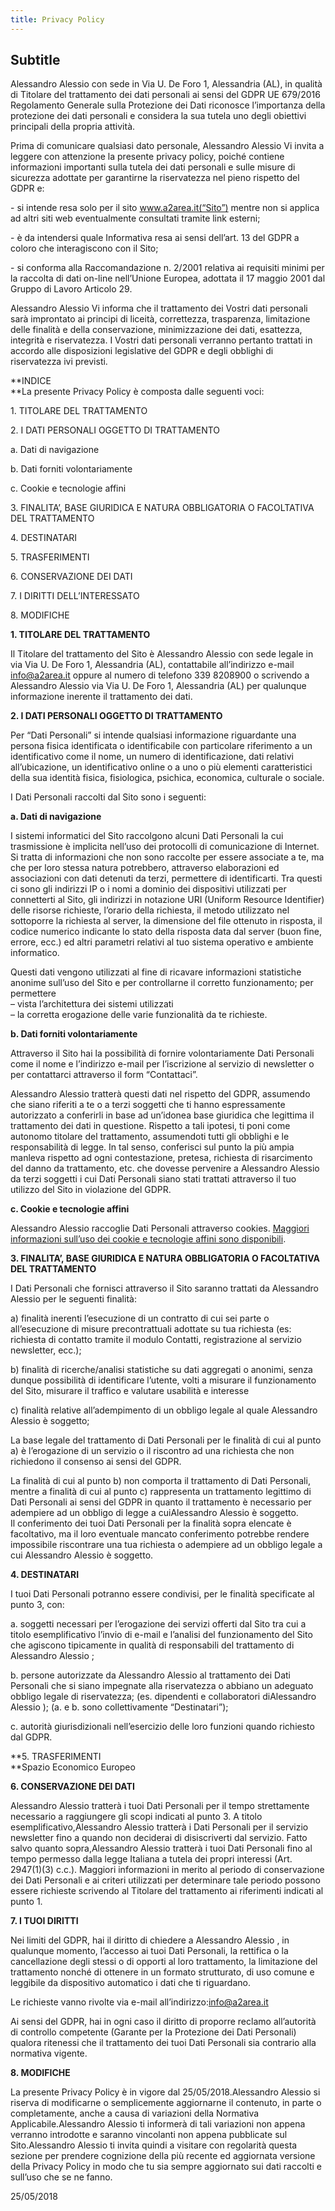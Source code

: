 ```yaml
---
title: Privacy Policy
---
```


## Subtitle

Alessandro Alessio con sede in Via U. De Foro 1, Alessandria (AL), in qualità di Titolare del trattamento dei dati personali ai sensi del GDPR UE 679/2016 Regolamento Generale sulla Protezione dei Dati riconosce l’importanza della protezione dei dati personali e considera la sua tutela uno degli obiettivi principali della propria attività.

Prima di comunicare qualsiasi dato personale, Alessandro Alessio Vi invita a leggere con attenzione la presente privacy policy, poiché contiene informazioni importanti sulla tutela dei dati personali e sulle misure di sicurezza adottate per garantirne la riservatezza nel pieno rispetto del GDPR e:

\- si intende resa solo per il sito www.a2area.it(“Sito”) mentre non si applica ad altri siti web eventualmente consultati tramite link esterni;

\- è da intendersi quale Informativa resa ai sensi dell’art. 13 del GDPR a coloro che interagiscono con il Sito;

\- si conforma alla Raccomandazione n. 2/2001 relativa ai requisiti minimi per la raccolta di dati on-line nell’Unione Europea, adottata il 17 maggio 2001 dal Gruppo di Lavoro Articolo 29.

Alessandro Alessio Vi informa che il trattamento dei Vostri dati personali sarà improntato ai principi di liceità, correttezza, trasparenza, limitazione delle finalità e della conservazione, minimizzazione dei dati, esattezza, integrità e riservatezza. I Vostri dati personali verranno pertanto trattati in accordo alle disposizioni legislative del GDPR e degli obblighi di riservatezza ivi previsti.

**INDICE  
**La presente Privacy Policy è composta dalle seguenti voci:

1\. TITOLARE DEL TRATTAMENTO

2\. I DATI PERSONALI OGGETTO DI TRATTAMENTO

a. Dati di navigazione

b. Dati forniti volontariamente

c. Cookie e tecnologie affini

3\. FINALITA’, BASE GIURIDICA E NATURA OBBLIGATORIA O FACOLTATIVA DEL TRATTAMENTO

4\. DESTINATARI

5\. TRASFERIMENTI

6\. CONSERVAZIONE DEI DATI

7\. I DIRITTI DELL’INTERESSATO

8\. MODIFICHE

**1\. TITOLARE DEL TRATTAMENTO**

Il Titolare del trattamento del Sito è Alessandro Alessio con sede legale in via Via U. De Foro 1, Alessandria (AL), contattabile all’indirizzo e-mail [info@a2area.it](mailto:info@a2area.it) oppure al numero di telefono 339 8208900 o scrivendo a Alessandro Alessio via Via U. De Foro 1, Alessandria (AL) per qualunque informazione inerente il trattamento dei dati.

**2\. I DATI PERSONALI OGGETTO DI TRATTAMENTO**

Per “Dati Personali” si intende qualsiasi informazione riguardante una persona fisica identificata o identificabile con particolare riferimento a un identificativo come il nome, un numero di identificazione, dati relativi all’ubicazione, un identificativo online o a uno o più elementi caratteristici della sua identità fisica, fisiologica, psichica, economica, culturale o sociale.

I Dati Personali raccolti dal Sito sono i seguenti:

**a. Dati di navigazione**

I sistemi informatici del Sito raccolgono alcuni Dati Personali la cui trasmissione è implicita nell’uso dei protocolli di comunicazione di Internet. Si tratta di informazioni che non sono raccolte per essere associate a te, ma che per loro stessa natura potrebbero, attraverso elaborazioni ed associazioni con dati detenuti da terzi, permettere di identificarti. Tra questi ci sono gli indirizzi IP o i nomi a dominio dei dispositivi utilizzati per connetterti al Sito, gli indirizzi in notazione URI (Uniform Resource Identifier) delle risorse richieste, l’orario della richiesta, il metodo utilizzato nel sottoporre la richiesta al server, la dimensione del file ottenuto in risposta, il codice numerico indicante lo stato della risposta data dal server (buon fine, errore, ecc.) ed altri parametri relativi al tuo sistema operativo e ambiente informatico.

Questi dati vengono utilizzati al fine di ricavare informazioni statistiche anonime sull’uso del Sito e per controllarne il corretto funzionamento; per permettere  
– vista l’architettura dei sistemi utilizzati  
– la corretta erogazione delle varie funzionalità da te richieste.

**b. Dati forniti volontariamente**

Attraverso il Sito hai la possibilità di fornire volontariamente Dati Personali come il nome e l’indirizzo e-mail per l’iscrizione al servizio di newsletter o per contattarci attraverso il form “Contattaci”.

Alessandro Alessio tratterà questi dati nel rispetto del GDPR, assumendo che siano riferiti a te o a terzi soggetti che ti hanno espressamente autorizzato a conferirli in base ad un’idonea base giuridica che legittima il trattamento dei dati in questione. Rispetto a tali ipotesi, ti poni come autonomo titolare del trattamento, assumendoti tutti gli obblighi e le responsabilità di legge. In tal senso, conferisci sul punto la più ampia manleva rispetto ad ogni contestazione, pretesa, richiesta di risarcimento del danno da trattamento, etc. che dovesse pervenire a Alessandro Alessio da terzi soggetti i cui Dati Personali siano stati trattati attraverso il tuo utilizzo del Sito in violazione del GDPR.

**c. Cookie e tecnologie affini**

Alessandro Alessio raccoglie Dati Personali attraverso cookies. [Maggiori informazioni sull’uso dei cookie e tecnologie affini sono disponibili](/cookies/).

**3\. FINALITA’, BASE GIURIDICA E NATURA OBBLIGATORIA O FACOLTATIVA DEL TRATTAMENTO**

I Dati Personali che fornisci attraverso il Sito saranno trattati da Alessandro Alessio per le seguenti finalità:

a) finalità inerenti l’esecuzione di un contratto di cui sei parte o all’esecuzione di misure precontrattuali adottate su tua richiesta (es: richiesta di contatto tramite il modulo Contatti, registrazione al servizio newsletter, ecc.);

b) finalità di ricerche/analisi statistiche su dati aggregati o anonimi, senza dunque possibilità di identificare l’utente, volti a misurare il funzionamento del Sito, misurare il traffico e valutare usabilità e interesse

c) finalità relative all’adempimento di un obbligo legale al quale Alessandro Alessio è soggetto;

La base legale del trattamento di Dati Personali per le finalità di cui al punto a) è l’erogazione di un servizio o il riscontro ad una richiesta che non richiedono il consenso ai sensi del GDPR.

La finalità di cui al punto b) non comporta il trattamento di Dati Personali, mentre a finalità di cui al punto c) rappresenta un trattamento legittimo di Dati Personali ai sensi del GDPR in quanto il trattamento è necessario per adempiere ad un obbligo di legge a cuiAlessandro Alessio è soggetto.  
Il conferimento dei tuoi Dati Personali per la finalità sopra elencate è facoltativo, ma il loro eventuale mancato conferimento potrebbe rendere impossibile riscontrare una tua richiesta o adempiere ad un obbligo legale a cui Alessandro Alessio è soggetto.

**4\. DESTINATARI**

I tuoi Dati Personali potranno essere condivisi, per le finalità specificate al punto 3, con:

a. soggetti necessari per l’erogazione dei servizi offerti dal Sito tra cui a titolo esemplificativo l’invio di e-mail e l’analisi del funzionamento del Sito che agiscono tipicamente in qualità di responsabili del trattamento di Alessandro Alessio ;

b. persone autorizzate da Alessandro Alessio al trattamento dei Dati Personali che si siano impegnate alla riservatezza o abbiano un adeguato obbligo legale di riservatezza; (es. dipendenti e collaboratori diAlessandro Alessio ); (a. e b. sono collettivamente “Destinatari”);

c. autorità giurisdizionali nell’esercizio delle loro funzioni quando richiesto dal GDPR.

**5\. TRASFERIMENTI  
**Spazio Economico Europeo

**6\. CONSERVAZIONE DEI DATI**

Alessandro Alessio tratterà i tuoi Dati Personali per il tempo strettamente necessario a raggiungere gli scopi indicati al punto 3. A titolo esemplificativo,Alessandro Alessio tratterà i Dati Personali per il servizio newsletter fino a quando non deciderai di disiscriverti dal servizio. Fatto salvo quanto sopra,Alessandro Alessio tratterà i tuoi Dati Personali fino al tempo permesso dalla legge Italiana a tutela dei propri interessi (Art. 2947(1)(3) c.c.). Maggiori informazioni in merito al periodo di conservazione dei Dati Personali e ai criteri utilizzati per determinare tale periodo possono essere richieste scrivendo al Titolare del trattamento ai riferimenti indicati al punto 1.

**7\. I TUOI DIRITTI**

Nei limiti del GDPR, hai il diritto di chiedere a Alessandro Alessio , in qualunque momento, l’accesso ai tuoi Dati Personali, la rettifica o la cancellazione degli stessi o di opporti al loro trattamento, la limitazione del trattamento nonché di ottenere in un formato strutturato, di uso comune e leggibile da dispositivo automatico i dati che ti riguardano.

Le richieste vanno rivolte via e-mail all’indirizzo:[info@a2area.it](mailto:info@a2area.it)

Ai sensi del GDPR, hai in ogni caso il diritto di proporre reclamo all’autorità di controllo competente (Garante per la Protezione dei Dati Personali) qualora ritenessi che il trattamento dei tuoi Dati Personali sia contrario alla normativa vigente.

**8\. MODIFICHE**

La presente Privacy Policy è in vigore dal 25/05/2018.Alessandro Alessio si riserva di modificarne o semplicemente aggiornarne il contenuto, in parte o completamente, anche a causa di variazioni della Normativa Applicabile.Alessandro Alessio ti informerà di tali variazioni non appena verranno introdotte e saranno vincolanti non appena pubblicate sul Sito.Alessandro Alessio ti invita quindi a visitare con regolarità questa sezione per prendere cognizione della più recente ed aggiornata versione della Privacy Policy in modo che tu sia sempre aggiornato sui dati raccolti e sull’uso che se ne fanno.

25/05/2018